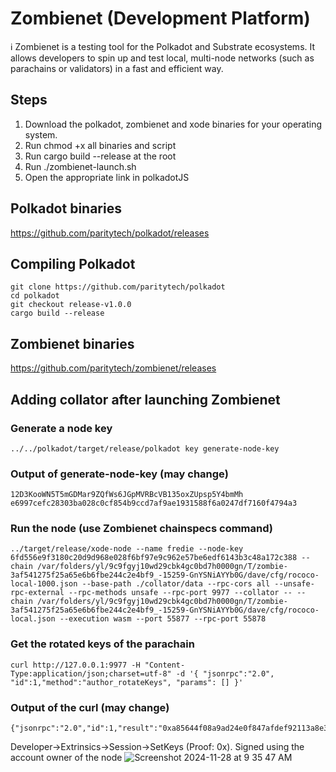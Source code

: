 # Zombienet (Development Platform)

ℹ️ Zombienet is a testing tool for the Polkadot and Substrate ecosystems. It allows developers to spin up and test local, multi-node networks (such as parachains or validators) in a fast and efficient way. 

## Steps
1. Download the polkadot, zombienet and xode binaries for your operating system.
2. Run chmod +x all binaries and script
3. Run cargo build --release at the root
4. Run ./zombienet-launch.sh
5. Open the appropriate link in polkadotJS

## Polkadot binaries
https://github.com/paritytech/polkadot/releases

## Compiling  Polkadot
```
git clone https://github.com/paritytech/polkadot
cd polkadot
git checkout release-v1.0.0
cargo build --release
```

## Zombienet binaries
https://github.com/paritytech/zombienet/releases

## Adding collator after launching Zombienet
### Generate a node key
```
../../polkadot/target/release/polkadot key generate-node-key 
```
### Output of generate-node-key (may change)
```
12D3KooWN5T5mGDMar9ZQfWs6JGpMVRBcVB135oxZUpsp5Y4bmMh
e6997cefc28303ba028c0cf854b9ccd7af9ae1931588f6a0247df7160f4794a3
```
### Run the node (use Zombienet chainspecs command)
```
../target/release/xode-node --name fredie --node-key 6fd556e9f3180c20d9d968e028f6bf97e9c962e57be6edf6143b3c48a172c388 --chain /var/folders/yl/9c9fgyj10wd29cbk4gc0bd7h0000gn/T/zombie-3af541275f25a65e6b6fbe244c2e4bf9_-15259-GnYSNiAYYb0G/dave/cfg/rococo-local-1000.json --base-path ./collator/data --rpc-cors all --unsafe-rpc-external --rpc-methods unsafe --rpc-port 9977 --collator -- --chain /var/folders/yl/9c9fgyj10wd29cbk4gc0bd7h0000gn/T/zombie-3af541275f25a65e6b6fbe244c2e4bf9_-15259-GnYSNiAYYb0G/dave/cfg/rococo-local.json --execution wasm --port 55877 --rpc-port 55878    
```
### Get the rotated keys of the parachain
```
curl http://127.0.0.1:9977 -H "Content-Type:application/json;charset=utf-8" -d '{ "jsonrpc":"2.0", "id":1,"method":"author_rotateKeys", "params": [] }'
```
### Output of the curl (may change)
```
{"jsonrpc":"2.0","id":1,"result":"0xa85644f08a9ad24e0f847afdef92113a8e36e286f817676764a856652d46556c"}
```
Developer->Extrinsics->Session->SetKeys (Proof: 0x).  Signed using the account owner of the node
![Screenshot 2024-11-28 at 9 35 47 AM](https://github.com/user-attachments/assets/9547ebfd-c282-4c1c-8958-f5ea09c6b506)



